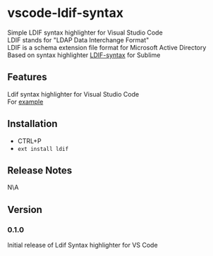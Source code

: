 # vscode-ldif-syntax

Simple LDIF syntax highlighter for Visual Studio Code  
LDIF stands for "LDAP Data Interchange Format"  
LDIF is a schema extension file format for Microsoft Active Directory  
Based on syntax highlighter [LDIF-syntax](https://github.com/FlashSystems/LDIF-Syntax) for Sublime

## Features

Ldif syntax highlighter for Visual Studio Code  
For [example](https://github.com/J00MZ/images/ldif-syntax.png)

## Installation

- CTRL+P
- `ext install ldif`

## Release Notes

N\A

## Version

### 0.1.0

Initial release of Ldif Syntax highlighter for VS Code
